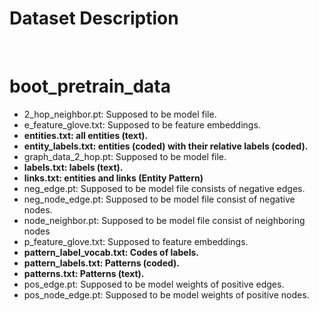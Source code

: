 # Dataset Description

<br>

#  boot_pretrain_data

- 2_hop_neighbor.pt:  Supposed to be model file.
- e_feature_glove.txt: Supposed to be feature embeddings.
- **entities.txt: all entities (text).**
- **entity_labels.txt: entities (coded) with their relative labels (coded).**
- graph_data_2_hop.pt: Supposed to be model file.
- **labels.txt: labels (text).**
- **links.txt: entities and links (Entity Pattern)**
- neg_edge.pt: Supposed to be model file consists of negative edges.
- neg_node_edge.pt: Supposed to be model file consist of negative nodes.
- node_neighbor.pt: Supposed to be model file consist of neighboring nodes
- p_feature_glove.txt: Supposed to feature embeddings.
- **pattern_label_vocab.txt: Codes of labels.**
- **pattern_labels.txt: Patterns (coded).**
- **patterns.txt: Patterns (text).**
- pos_edge.pt: Supposed to be model weights of positive edges.
- pos_node_edge.pt: Supposed to be model weights of positive nodes.

